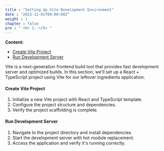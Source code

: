 ```yaml
---
title : "Setting Up Vite Development Environment"
date : "2023-12-01T00:00:00Z"
weight : 1
chapter : false
pre : " <b> 1. </b> "
---
```


**Content:**
- [Create Vite Project](1.1-create-vite-project/)
- [Run Development Server](1.2-run-development-server/)

Vite is a next-generation frontend build tool that provides fast development server and optimized builds. In this section, we'll set up a React + TypeScript project using Vite for our leftover ingredients application.

#### Create Vite Project

1. Initialize a new Vite project with React and TypeScript template.
2. Configure the project structure and dependencies.
3. Verify the project scaffolding is complete.

#### Run Development Server

1. Navigate to the project directory and install dependencies.
2. Start the development server with hot module replacement.
3. Access the application and verify it's running correctly.


